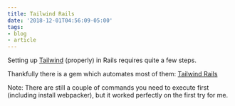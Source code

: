 ```yaml
---
title: Tailwind Rails
date: '2018-12-01T04:56:09-05:00'
tags:
- blog
- article
---
```


Setting up [Tailwind][1] (properly) in Rails requires quite a few steps.

Thankfully there is a gem which automates most of them: [Tailwind Rails][2]

Note: There are still a couple of commands you need to execute first (including install webpacker), but it worked perfectly on the first try for me.

[1]:https://tailwindcss.com
[2]:https://github.com/IcaliaLabs/tailwindcss-rails
